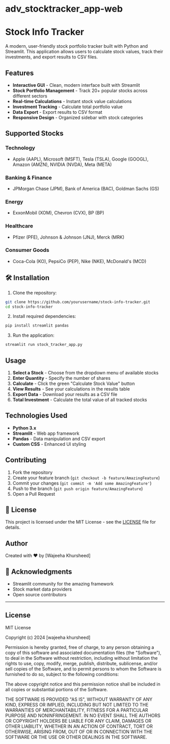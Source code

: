 # adv_stocktracker_app-web
# Stock Info Tracker

A modern, user-friendly stock portfolio tracker built with Python and Streamlit. This application allows users to calculate stock values, track their investments, and export results to CSV files.

##  Features

- **Interactive GUI** - Clean, modern interface built with Streamlit
- **Stock Portfolio Management** - Track 20+ popular stocks across different sectors
- **Real-time Calculations** - Instant stock value calculations
- **Investment Tracking** - Calculate total portfolio value
- **Data Export** - Export results to CSV format
- **Responsive Design** - Organized sidebar with stock categories

##  Supported Stocks

### Technology
- Apple (AAPL), Microsoft (MSFT), Tesla (TSLA), Google (GOOGL), Amazon (AMZN), NVIDIA (NVDA), Meta (META)

### Banking & Finance  
- JPMorgan Chase (JPM), Bank of America (BAC), Goldman Sachs (GS)

### Energy
- ExxonMobil (XOM), Chevron (CVX), BP (BP)

### Healthcare
- Pfizer (PFE), Johnson & Johnson (JNJ), Merck (MRK)

### Consumer Goods
- Coca-Cola (KO), PepsiCo (PEP), Nike (NKE), McDonald's (MCD)

## 🛠 Installation

1. Clone the repository:
```bash
git clone https://github.com/yourusername/stock-info-tracker.git
cd stock-info-tracker
```

2. Install required dependencies:
```bash
pip install streamlit pandas
```

3. Run the application:
```bash
streamlit run stock_tracker_app.py
```

##  Usage

1. **Select a Stock** - Choose from the dropdown menu of available stocks
2. **Enter Quantity** - Specify the number of shares
3. **Calculate** - Click the green "Calculate Stock Value" button
4. **View Results** - See your calculations in the results table
5. **Export Data** - Download your results as a CSV file
6. **Total Investment** - Calculate the total value of all tracked stocks

##  Technologies Used

- **Python 3.x**
- **Streamlit** - Web app framework
- **Pandas** - Data manipulation and CSV export
- **Custom CSS** - Enhanced UI styling


## Contributing

1. Fork the repository
2. Create your feature branch (`git checkout -b feature/AmazingFeature`)
3. Commit your changes (`git commit -m 'Add some AmazingFeature'`)
4. Push to the branch (`git push origin feature/AmazingFeature`)
5. Open a Pull Request

## 📝 License

This project is licensed under the MIT License - see the [LICENSE](#license) file for details.

##  Author

Created with ❤️ by [Wajeeha Khursheed]

## 🙏 Acknowledgments

- Streamlit community for the amazing framework
- Stock market data providers
- Open source contributors

---

## License

MIT License

Copyright (c) 2024 [wajeeha khursheed]

Permission is hereby granted, free of charge, to any person obtaining a copy
of this software and associated documentation files (the "Software"), to deal
in the Software without restriction, including without limitation the rights
to use, copy, modify, merge, publish, distribute, sublicense, and/or sell
copies of the Software, and to permit persons to whom the Software is
furnished to do so, subject to the following conditions:

The above copyright notice and this permission notice shall be included in all
copies or substantial portions of the Software.

THE SOFTWARE IS PROVIDED "AS IS", WITHOUT WARRANTY OF ANY KIND, EXPRESS OR
IMPLIED, INCLUDING BUT NOT LIMITED TO THE WARRANTIES OF MERCHANTABILITY,
FITNESS FOR A PARTICULAR PURPOSE AND NONINFRINGEMENT. IN NO EVENT SHALL THE
AUTHORS OR COPYRIGHT HOLDERS BE LIABLE FOR ANY CLAIM, DAMAGES OR OTHER
LIABILITY, WHETHER IN AN ACTION OF CONTRACT, TORT OR OTHERWISE, ARISING FROM,
OUT OF OR IN CONNECTION WITH THE SOFTWARE OR THE USE OR OTHER DEALINGS IN THE
SOFTWARE.

